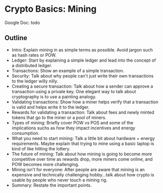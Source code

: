 # Crypto Basics: Mining

Google Doc: todo

## Outline

- Intro: Explain mining in as simple terms as possible. Avoid jargon such as hash rates or POW.
- Ledger: Start by explaining a simple ledger and lead into the concept of a distributed ledger.
- Transactions: Show an example of a simple transaction.
- Security: Talk about why people can't just write their own transactions to the ledger willy nilly.
- Creating a secure transaction: Talk about how a sender can approve a transaction using a private key. One elegant way to talk about cryptography is to use a painting analogy.
- Validating transactions: Show how a miner helps verify that a transaction is valid and helps write it to the ledger.
- Rewards for validating a transaction: Talk about fees and newly minted tokens that go to the miner or a pool of miners.
- Types of mining: Briefly cover POW vs POS and some of the implications suchs as how they impact incentives and energy consumption.
- What you need to start mining: Talk a little bit about hardware + energy requirements. Maybe explain that trying to mine using a basic laptop is kind of like hitting the lottery.
- The future of mining: Talk about how mining is going to become more competitive over time as rewards drop, more miners come online, and POW becomes more challenging.
- Mining isn't for everyone: After people are aware that mining is an expensive and technically challenging hobby...talk about how crypto is usable by people who never touch a mining rig.
- Summary: Restate the important points.
